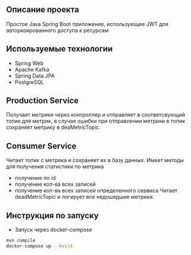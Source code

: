 ## Описание проекта

Простое Java Spring Boot приложение, использующее JWT для авторизированного доступа к ресурсам
## Используемые технологии

- Spring Web
- Apache Kafka
- Spring Data JPA
- PostgreSQL

## Production Service
Получает метрики через контроллер и отправляет в соответсвующий топик для метрик, в случае ошибки при отправлении метрики в топик сохраняет метрику в deaMetricTopic.

## Consumer Service
Читает топик с метрика и сохраняет их в базу данных. Имеет методы для получения статистики по метрика
- получение по id
- получение кол-ва всех записей
- получение кол-ва всех записей определенного сервиса
Читает deadMetricTopic и логирует все недошедшие метрики.



## Инструкция по запуску
- Запуск через docker-compose 
```bash sh
mvn compile
docker-compose up --build
```


